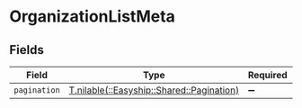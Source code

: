 # OrganizationListMeta


## Fields

| Field                                                                          | Type                                                                           | Required                                                                       | Description                                                                    |
| ------------------------------------------------------------------------------ | ------------------------------------------------------------------------------ | ------------------------------------------------------------------------------ | ------------------------------------------------------------------------------ |
| `pagination`                                                                   | [T.nilable(::Easyship::Shared::Pagination)](../../models/shared/pagination.md) | :heavy_minus_sign:                                                             | Pagination                                                                     |